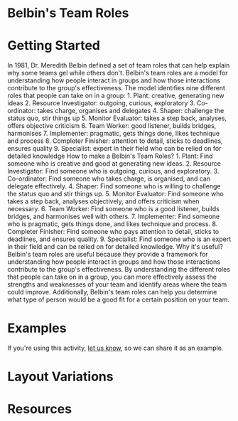 # Belbin's Team Roles

# Getting Started

In 1981, Dr. Meredith Belbin defined a set of team roles that can help explain why some teams gel while others don't. Belbin's team roles are a model for understanding how people interact in groups and how those interactions contribute to the group's effectiveness. The model identifies nine different roles that people can take on in a group: 1. Plant: creative, generating new ideas 2. Resource Investigator: outgoing, curious, exploratory 3. Co-ordinator: takes charge, organises and delegates 4. Shaper: challenge the status quo, stir things up 5. Monitor Evaluator: takes a step back, analyses, offers objective criticism 6. Team Worker: good listener, builds bridges, harmonises 7. Implementer: pragmatic, gets things done, likes technique and process 8. Completer Finisher: attention to detail, sticks to deadlines, ensures quality 9. Specialist: expert in their field who can be relied on for detailed knowledge How to make a Belbin's Team Roles? 1. Plant: Find someone who is creative and good at generating new ideas. 2. Resource Investigator: Find someone who is outgoing, curious, and exploratory. 3. Co-ordinator: Find someone who takes charge, is organised, and can delegate effectively. 4. Shaper: Find someone who is willing to challenge the status quo and stir things up. 5. Monitor Evaluator: Find someone who takes a step back, analyses objectively, and offers criticism when necessary. 6. Team Worker: Find someone who is a good listener, builds bridges, and harmonises well with others. 7. Implementer: Find someone who is pragmatic, gets things done, and likes technique and process. 8. Completer Finisher: Find someone who pays attention to detail, sticks to deadlines, and ensures quality. 9. Specialist: Find someone who is an expert in their field and can be relied on for detailed knowledge. Why it's useful? Belbin's team roles are useful because they provide a framework for understanding how people interact in groups and how those interactions contribute to the group's effectiveness. By understanding the different roles that people can take on in a group, you can more effectively assess the strengths and weaknesses of your team and identify areas where the team could improve. Additionally, Belbin's team roles can help you determine what type of person would be a good fit for a certain position on your team.

# Examples
If you're using this activity, [let us know](https://github.com/Standards-and-Practices/structured-rapid-development/issues/new?assignees=&labels=documentation&template=example-submission.md&title=Example+of+%5Byour+pattern+here%5D), so we can share it as an example.

# Layout Variations

# Resources